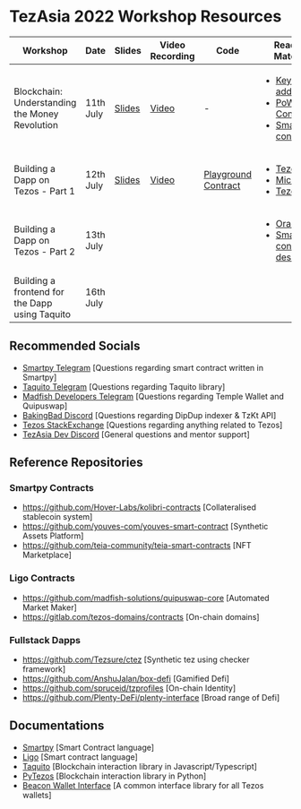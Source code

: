 # TezAsia 2022 Workshop Resources

| Workshop                                       | Date      | Slides                                                                                                        | Video Recording                                                        | Code                                                                                            | Reading Material                                                                                                                                                                                                                                                                           |
| ---------------------------------------------- | --------- | ------------------------------------------------------------------------------------------------------------- | ---------------------------------------------------------------------- | ----------------------------------------------------------------------------------------------- | ------------------------------------------------------------------------------------------------------------------------------------------------------------------------------------------------------------------------------------------------------------------------------------------ |
| Blockchain: Understanding the Money Revolution | 11th July | [Slides](https://docs.google.com/presentation/d/1vzaVNmQDyNJI1hjlehS32w0MB-d1p6soQ3L3JnmguUc/edit#slide=id.p) | [Video](https://www.youtube.com/watch?v=sNy59j2X8Tc&ab_channel=TZAPAC) | -                                                                                               | <ul><li>[Keys and addresses](https://github.com/bitcoinbook/bitcoinbook/blob/develop/ch04.asciidoc)</li><li>[PoW Consensus](https://github.com/bitcoinbook/bitcoinbook/blob/develop/ch10.asciidoc)</li><li>[Smart contracts](https://ethereum.org/en/whitepaper/#code-execution)</li></ul> |
| Building a Dapp on Tezos - Part 1              | 12th July | [Slides](https://docs.google.com/presentation/d/1cYs-B5Vzqzs125kbwmn4AUHDxtQ27dV3ztYuB8sXsug/edit#slide=id.p) | [Video](https://www.youtube.com/watch?v=yZs06D4tjI4)                   | [Playground Contract](https://github.com/AnshuJalan/workshop-contracts/blob/main/playground.py) | <ul><li>[Tezos PoS](http://tezos.gitlab.io/active/proof_of_stake.html)</li><li>[Michelson](https://tezos.gitlab.io/active/michelson.html)</li><li>[Tezos Wiki](https://wiki.tezosagora.org/)</li></ul>                                                                                     |
| Building a Dapp on Tezos - Part 2              | 13th July |                                                                                                               |                                                                        |                                                                                                 | <ul><li>[Oracles](https://chain.link/education/blockchain-oracles)</li><li>[Smart contract design](https://opentezos.com/tezos-basics/smart-contracts/)</li></ul>                                                                                                                          |
| Building a frontend for the Dapp using Taquito | 16th July |                                                                                                               |                                                                        |                                                                                                 |                                                                                                                                                                                                                                                                                            |

## Recommended Socials

- [Smartpy Telegram](https://t.me/SmartPy_io) [Questions regarding smart contract written in Smartpy]
- [Taquito Telegram](https://t.me/tezostaquito) [Questions regarding Taquito library]
- [Madfish Developers Telegram](https://t.me/madfishdev) [Questions regarding Temple Wallet and Quipuswap]
- [BakingBad Discord](https://discord.gg/aG8XKuwsQd) [Questions regarding DipDup indexer & TzKt API]
- [Tezos StackExchange](https://tezos.stackexchange.com) [Questions regarding anything related to Tezos]
- [TezAsia Dev Discord](https://discord.gg/2UEY4KAQcG) [General questions and mentor support]

## Reference Repositories

### Smartpy Contracts

- https://github.com/Hover-Labs/kolibri-contracts [Collateralised stablecoin system]
- https://github.com/youves-com/youves-smart-contract [Synthetic Assets Platform]
- https://github.com/teia-community/teia-smart-contracts [NFT Marketplace]

### Ligo Contracts

- https://github.com/madfish-solutions/quipuswap-core [Automated Market Maker]
- https://gitlab.com/tezos-domains/contracts [On-chain domains]

### Fullstack Dapps

- https://github.com/Tezsure/ctez [Synthetic tez using checker framework]
- https://github.com/AnshuJalan/box-defi [Gamified Defi]
- https://github.com/spruceid/tzprofiles [On-chain Identity]
- https://github.com/Plenty-DeFi/plenty-interface [Broad range of Defi]

## Documentations

- [Smartpy](https://smartpy.io/docs) [Smart Contract language]
- [Ligo](https://ligolang.org/docs/intro/introduction/) [Smart contract language]
- [Taquito](https://tezostaquito.io/docs/quick_start/) [Blockchain interaction library in Javascript/Typescript]
- [PyTezos](https://pytezos.org/contents.html) [Blockchain interaction library in Python]
- [Beacon Wallet Interface](https://docs.walletbeacon.io/) [A common interface library for all Tezos wallets]
